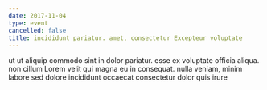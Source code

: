 ```yaml
---
date: 2017-11-04
type: event
cancelled: false
title: incididunt pariatur. amet, consectetur Excepteur voluptate
---
```

ut ut aliquip commodo sint in dolor pariatur. esse ex voluptate officia aliqua. non cillum Lorem velit qui magna eu in consequat. nulla veniam, minim labore sed dolore incididunt occaecat consectetur dolor quis irure